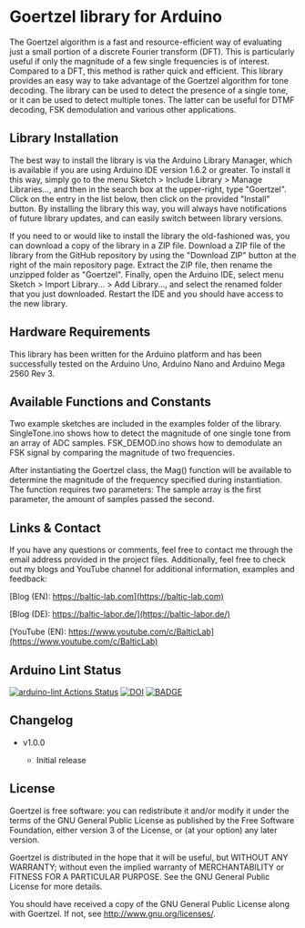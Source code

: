 Goertzel library for Arduino
==========================
The Goertzel algorithm is a fast and resource-efficient way of evaluating just a small portion of a discrete Fourier transform (DFT). This is particularly useful if only the magnitude of a few single frequencies is of interest. Compared to a DFT, this method is rather quick and efficient. This library provides an easy way to take advantage of the Goertzel algorithm for tone decoding. The library can be used to detect the presence of a single tone, or it can be used to detect multiple tones. The latter can be useful for DTMF decoding, FSK demodulation and various other applications. 

Library Installation
---------------------
The best way to install the library is via the Arduino Library Manager, which is available if you are using Arduino IDE version 1.6.2 or greater. To install it this way, simply go to the menu Sketch > Include Library > Manage Libraries..., and then in the search box at the upper-right, type "Goertzel". Click on the entry in the list below, then click on the provided "Install" button. By installing the library this way, you will always have notifications of future library updates, and can easily switch between library versions.

If you need to or would like to install the library the old-fashioned was, you can download a copy of the library in a ZIP file. Download a ZIP file of the library from the GitHub repository by using the "Download ZIP" button at the right of the main repository page. Extract the ZIP file, then rename the unzipped folder as "Goertzel". Finally, open the Arduino IDE, select menu Sketch > Import Library... > Add Library..., and select the renamed folder that you just downloaded. Restart the IDE and you should have access to the new library.

Hardware Requirements
-------------------------------
This library has been written for the Arduino platform and has been successfully tested on the Arduino Uno, Arduino Nano and Arduino Mega 2560 Rev 3.

Available Functions and Constants
-------

Two example sketches are included in the examples folder of the library. SingleTone.ino shows how to detect the magnitude of one single tone from an array of ADC samples. FSK_DEMOD.ino shows how to demodulate an FSK signal by comparing the magnitude of two frequencies. 
    
After instantiating the Goertzel class, the Mag() function will be available to determine the magnitude of the frequency specified during instantiation. The function requires two parameters: The sample array is the first parameter, the amount of samples passed the second. 
    
Links & Contact
---------------------
If you have any questions or comments, feel free to contact me through the email address provided in the project files. Additionally, feel free to check out my blogs and YouTube channel for additional information, examples and feedback:


[Blog (EN): https://baltic-lab.com](https://baltic-lab.com)

[Blog (DE): https://baltic-labor.de/](https://baltic-labor.de/)

[YouTube (EN): https://www.youtube.com/c/BalticLab](https://www.youtube.com/c/BalticLab)

Arduino Lint Status
-------------------
[![arduino-lint Actions Status](https://github.com/AI5GW/CCIR476/workflows/arduino-lint/badge.svg)](https://github.com/AI5GW/Goertzel/actions) [![DOI](https://zenodo.org/badge/537810331.svg)](https://zenodo.org/badge/latestdoi/537810331)  [![BADGE](https://www.ardu-badge.com/badge/Goertzel.svg)](https://www.ardu-badge.com/badge/Goertzel.svg)

Changelog
---------
    
* v1.0.0

    * Initial release
    
License
-------
Goertzel is free software: you can redistribute it and/or modify it under the terms of the GNU General Public License as published by the Free Software Foundation, either version 3 of the License, or (at your option) any later version.

Goertzel is distributed in the hope that it will be useful, but WITHOUT ANY WARRANTY; without even the implied warranty of MERCHANTABILITY or FITNESS FOR A PARTICULAR PURPOSE.  See the GNU General Public License for more details.

You should have received a copy of the GNU General Public License along with Goertzel. If not, see <http://www.gnu.org/licenses/>.
